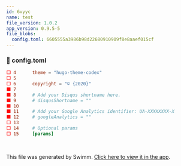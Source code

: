 ```yaml
---
id: 6vyyc
name: test
file_version: 1.0.2
app_version: 0.9.5-5
file_blobs:
  config.toml: 6605555a3986b98d22680910909f8e8aaef015cf
---
```




<!-- NOTE-swimm-snippet: the lines below link your snippet to Swimm -->
### 📄 config.toml
```toml
⬜ 4      theme = "hugo-theme-codex" 
⬜ 5      
⬜ 6      copyright = "© {2020}"
🟩 7      
🟩 8      # Add your Disqus shortname here.
🟩 9      # disqusShortname = ""
🟩 10     
🟩 11     # Add your Google Analytics identifier: UA-XXXXXXXX-X
🟩 12     # googleAnalytics = "" 
⬜ 13     
⬜ 14     # Optional params
⬜ 15     [params]
```

<br/>

This file was generated by Swimm. [Click here to view it in the app](http://localhost:5000/repos/Z2l0aHViJTNBJTNBYmxvZyUzQSUzQWRvdWVr/docs/6vyyc).